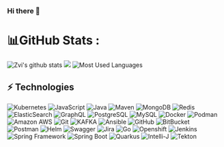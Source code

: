 ### Hi there 👋
# 📊GitHub Stats :
![Zvi's github stats](https://github-readme-stats.vercel.app/api?username=zvigrinberg&count_private=true&show_icons=true&theme=tokyonight)
![](https://github-readme-streak-stats.herokuapp.com/?user=zvigrinberg&theme=blue-green&hide_border=false)
![Most Used Languages](https://github-readme-stats.vercel.app/api/top-langs/?username=zvigrinberg&theme=blue-green&hide_border=false&include_all_commits=true&count_private=false&layout=compact)


## ⚡ Technologies

![Kubernetes](https://img.shields.io/badge/kubernetes-%23326ce5.svg?style=for-the-badge&logo=kubernetes&logoColor=white)
![JavaScript](https://img.shields.io/badge/-JavaScript-black?style=flat-square&logo=javascript)
![Java](https://img.shields.io/badge/-java-E34A86?style=flat-square&logo=java)
![Maven](https://img.shields.io/badge/-maven-green?style=for-the-badge&logo=apache)
![MongoDB](https://img.shields.io/badge/-MongoDB-black?style=flat-square&logo=mongodb)
![Redis](https://img.shields.io/badge/-Redis-black?style=flat-square&logo=Redis)
![ElasticSearch](https://img.shields.io/badge/-ElasticSearch-005571?style=flat-square&logo=elasticsearch)
![GraphQL](https://img.shields.io/badge/-GraphQL-E10098?style=flat-square&logo=graphql)
![PostgreSQL](https://img.shields.io/badge/-PostgreSQL-336791?style=flat-square&logo=postgresql)
![MySQL](https://img.shields.io/badge/-MySQL-black?style=flat-square&logo=mysql)
![Docker](https://img.shields.io/badge/-Docker-black?style=flat-square&logo=docker)
![Podman](https://img.shields.io/badge/-PODMAN-orange?style=for-the-badge&logo=podman)
![Amazon AWS](https://img.shields.io/badge/Amazon%20AWS-232F3E?style=flat-square&logo=amazon-aws)
![Git](https://img.shields.io/badge/-Git-black?style=flat-square&logo=git)
![KAFKA](https://img.shields.io/badge/-kafka-green?style=for-the-badge&logo=apache)
![Ansible](https://img.shields.io/badge/ansible-%231A1918.svg?style=for-the-badge&logo=ansible&logoColor=white)
![GitHub](https://img.shields.io/badge/-GitHub-181717?style=flat-square&logo=github)
![BitBucket](https://img.shields.io/badge/-BitBucket-darkblue?style=flat-square&logo=bitbucket)
![Postman](https://img.shields.io/badge/-Postman-blue?style=flat-square&logo=postman)
![Helm](https://img.shields.io/badge/-helm-orange?style=for-the-badge&logoColor=darkblue&logo=helm)
![Swagger](https://img.shields.io/badge/-Swagger-%23Clojure?style=for-the-badge&logo=swagger&logoColor=white)
![Jira](https://img.shields.io/badge/jira-%230A0FFF.svg?style=for-the-badge&logo=jira&logoColor=white)
![Go](https://img.shields.io/badge/go-%2300ADD8.svg?style=for-the-badge&logo=go&logoColor=white)
![Openshift](https://img.shields.io/badge/-Openshift-white?style=for-the-badge&logoColor=darkred&logo=redhat)
![Jenkins](https://img.shields.io/badge/-Jenkins-gold?style=for-the-badge&logo=jenkins)
![Spring Framework](https://img.shields.io/badge/-Spring%20Framework-white?style=for-the-badge&logo=spring)
![Spring Boot](https://img.shields.io/badge/-Spring%20Boot-white?style=for-the-badge&logo=springboot)
![Quarkus](https://img.shields.io/badge/-Quarkus-lightyellow?style=for-the-badge&logo=quarkus)
![Intelli-J](https://img.shields.io/badge/-IntelliJ-blue?style=flat-square&logo=jetbrains)
![Tekton](https://img.shields.io/badge/-Tekton-lightblue?style=flat-square&logo=tekton)






<!--
**zvigrinberg/zvigrinberg** is a ✨ _special_ ✨ repository because its `README.md` (this file) appears on your GitHub profile.


Here are some ideas to get you started:

- 🔭 I’m currently working on ...
- 🌱 I’m currently learning ...
- 👯 I’m looking to collaborate on ...
- 🤔 I’m looking for help with ...
- 💬 Ask me about ...
- 📫 How to reach me: ...
- 😄 Pronouns: ...
- ⚡ Fun fact: ...
-->
